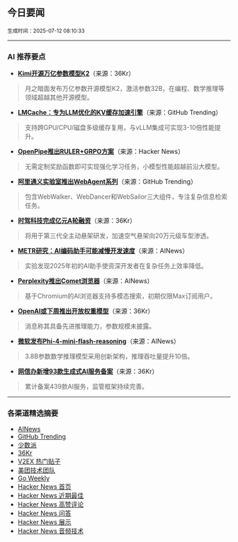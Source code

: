 ## 今日要闻

<sub> 生成时间：2025-07-12 08:10:33</sub>


---

### AI 推荐要点

- **[Kimi开源万亿参数模型K2](https://36kr.com/newsflashes/3374675771054595?f=rss)**（来源：36Kr）  
> 月之暗面发布万亿参数开源模型K2，激活参数32B，在编程、数学推理等领域超越其他开源模型。

- **[LMCache：专为LLM优化的KV缓存加速引擎](https://github.com/LMCache/LMCache)**（来源：GitHub Trending）  
> 支持跨GPU/CPU/磁盘多级缓存复用，与vLLM集成可实现3-10倍性能提升。

- **[OpenPipe推出RULER+GRPO方案](https://news.ycombinator.com/item?id=44535078)**（来源：Hacker News）  
> 无需定制奖励函数即可实现强化学习任务，小模型性能超越前沿大模型。

- **[阿里通义实验室推出WebAgent系列](https://github.com/Alibaba-NLP/WebAgent)**（来源：GitHub Trending）  
> 包含WebWalker、WebDancer和WebSailor三大组件，专注复杂信息检索任务。

- **[时驾科技完成亿元A轮融资](https://36kr.com/p/3373315588396804?f=rss)**（来源：36Kr）  
> 将用于第三代全主动悬架研发，加速空气悬架向20万元级车型渗透。

- **[METR研究：AI编码助手可能减慢开发速度](https://twitter.com/METR_Evals/status/1943401701052158240)**（来源：AINews）  
> 实验发现2025年初的AI助手使资深开发者在复杂任务上效率降低。

- **[Perplexity推出Comet浏览器](https://x.com/perplexity_ai/status/1943437826307297480)**（来源：AINews）  
> 基于Chromium的AI浏览器支持多模态搜索，初期仅限Max订阅用户。

- **[OpenAI或下周推出开放权重模型](https://36kr.com/newsflashes/3374675771054595?f=rss)**（来源：36Kr）  
> 消息称其具备先进推理能力，参数规模未披露。

- **[微软发布Phi-4-mini-flash-reasoning](https://huggingface.co/microsoft/Phi-4-mini-flash-reasoning)**（来源：AINews）  
> 3.8B参数数学推理模型采用创新架构，推理吞吐量提升10倍。

- **[网信办新增93款生成式AI服务备案](https://36kr.com/newsflashes/3374537971522052?f=rss)**（来源：36Kr）  
> 累计备案439款AI服务，监管框架持续完善。

---

### 各渠道精选摘要
- [AINews](./ai_news_summary_2025-07-12.md)
- [GitHub Trending](./github_trending_2025-07-12.md)
- [少数派](./shaoshupai_2025-07-12.md)
- [36Kr](./36kr_summary_2025-07-12.md)
- [V2EX 热门贴子](./v2ex_hot_2025-07-12.md)
- [美团技术团队](./meituan_2025-07-12.md)
- [Go Weekly](./go_weekly_2025-07-12.md)
- [Hacker News 首页](./hacker_news_frontpage_2025-07-12.md)
- [Hacker News 近期最佳](./hacker_news_best_2025-07-12.md)
- [Hacker News 高赞评论](./hacker_news_top_comments_2025-07-12.md)
- [Hacker News 问答](./hacker_news_ask_2025-07-12.md)
- [Hacker News 展示](./hacker_news_show_2025-07-12.md)
- [Hacker News 音频技术](./hacker_news_audio_tech_2025-07-12.md)